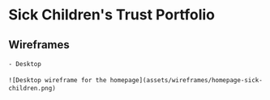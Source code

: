 # Sick Children's Trust Portfolio

## Wireframes
    
    - Desktop

    ![Desktop wireframe for the homepage](assets/wireframes/homepage-sick-children.png)